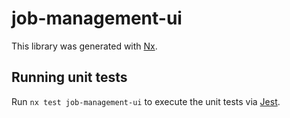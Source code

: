# job-management-ui

This library was generated with [Nx](https://nx.dev).

## Running unit tests

Run `nx test job-management-ui` to execute the unit tests via [Jest](https://jestjs.io).

